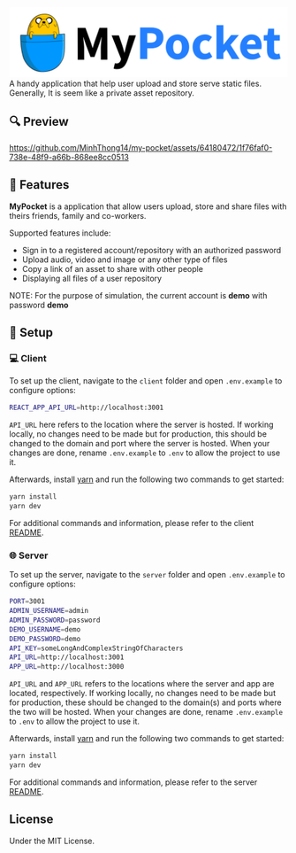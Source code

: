 <img src="./docs/my-pocket-banner.png" width="1024px">
A handy application that help user upload and store serve static files. Generally, It is seem like a private asset repository.

## 🔍 Preview

https://github.com/MinhThong14/my-pocket/assets/64180472/1f76faf0-738e-48f9-a66b-868ee8cc0513

## 🚀 Features

**MyPocket** is a application that allow users upload, store and share files with theirs friends, family and co-workers.

Supported features include:

- Sign in to a registered account/repository with an authorized password
- Upload audio, video and image or any other type of files 
- Copy a link of an asset to share with other people
- Displaying all files of a user repository

NOTE: For the purpose of simulation, the current account is **demo** with password **demo**

## 🔧 Setup

### 💻 Client

To set up the client, navigate to the `client` folder and open `.env.example` to configure options:

```sh
REACT_APP_API_URL=http://localhost:3001
```

`API_URL` here refers to the location where the server is hosted. If working locally, no changes need to be made but for production, this should be changed to the domain and port where the server is hosted. When your changes are done, rename `.env.example` to `.env` to allow the project to use it.

Afterwards, install [yarn](https://yarnpkg.com) and run the following two commands to get started:

```sh
yarn install
yarn dev
```

For additional commands and information, please refer to the client [README](client).

### 🌐 Server

To set up the server, navigate to the `server` folder and open `.env.example` to configure options:

```sh
PORT=3001
ADMIN_USERNAME=admin
ADMIN_PASSWORD=password
DEMO_USERNAME=demo
DEMO_PASSWORD=demo
API_KEY=someLongAndComplexStringOfCharacters
API_URL=http://localhost:3001
APP_URL=http://localhost:3000
```

`API_URL` and `APP_URL` refers to the locations where the server and app are located, respectively. If working locally, no changes need to be made but for production, these should be changed to the domain(s) and ports where the two will be hosted. When your changes are done, rename `.env.example` to `.env` to allow the project to use it.

Afterwards, install [yarn](https://yarnpkg.com) and run the following two commands to get started:

```sh
yarn install
yarn dev
```

For additional commands and information, please refer to the server [README](server).

## License

Under the MIT License.
